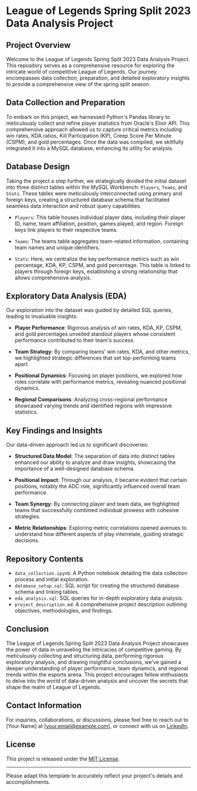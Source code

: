 # League of Legends Spring Split 2023 Data Analysis Project

## Project Overview

Welcome to the League of Legends Spring Split 2023 Data Analysis Project. This repository serves as a comprehensive resource for exploring the intricate world of competitive League of Legends. Our journey encompasses data collection, preparation, and detailed exploratory insights to provide a comprehensive view of the spring split season.

## Data Collection and Preparation

To embark on this project, we harnessed Python's Pandas library to meticulously collect and refine player statistics from Oracle's Elixir API. This comprehensive approach allowed us to capture critical metrics including win rates, KDA ratios, Kill Participation (KP), Creep Score Per Minute (CSPM), and gold percentages. Once the data was compiled, we skillfully integrated it into a MySQL database, enhancing its utility for analysis.

## Database Design

Taking the project a step further, we strategically divided the initial dataset into three distinct tables within the MySQL Workbench: `Players`, `Teams`, and `Stats`. These tables were meticulously interconnected using primary and foreign keys, creating a structured database schema that facilitated seamless data interaction and robust query capabilities.

- `Players`: This table houses individual player data, including their player ID, name, team affiliation, position, games played, and region. Foreign keys link players to their respective teams.

- `Teams`: The teams table aggregates team-related information, containing team names and unique identifiers.

- `Stats`: Here, we centralize the key performance metrics such as win percentage, KDA, KP, CSPM, and gold percentage. This table is linked to players through foreign keys, establishing a strong relationship that allows comprehensive analysis.

## Exploratory Data Analysis (EDA)

Our exploration into the dataset was guided by detailed SQL queries, leading to invaluable insights:

- **Player Performance**: Rigorous analysis of win rates, KDA, KP, CSPM, and gold percentages unveiled standout players whose consistent performance contributed to their team's success.

- **Team Strategy**: By comparing teams' win rates, KDA, and other metrics, we highlighted strategic differences that set top-performing teams apart.

- **Positional Dynamics**: Focusing on player positions, we explored how roles correlate with performance metrics, revealing nuanced positional dynamics.

- **Regional Comparisons**: Analyzing cross-regional performance showcased varying trends and identified regions with impressive statistics.

## Key Findings and Insights

Our data-driven approach led us to significant discoveries:

- **Structured Data Model**: The separation of data into distinct tables enhanced our ability to analyze and draw insights, showcasing the importance of a well-designed database schema.

- **Positional Impact**: Through our analysis, it became evident that certain positions, notably the ADC role, significantly influenced overall team performance.

- **Team Synergy**: By connecting player and team data, we highlighted teams that successfully combined individual prowess with cohesive strategies.

- **Metric Relationships**: Exploring metric correlations opened avenues to understand how different aspects of play interrelate, guiding strategic decisions.

## Repository Contents

- `data_collection.ipynb`: A Python notebook detailing the data collection process and initial exploration.
- `database_setup.sql`: SQL script for creating the structured database schema and linking tables.
- `eda_analysis.sql`: SQL queries for in-depth exploratory data analysis.
- `project_description.md`: A comprehensive project description outlining objectives, methodologies, and findings.

## Conclusion

The League of Legends Spring Split 2023 Data Analysis Project showcases the power of data in unraveling the intricacies of competitive gaming. By meticulously collecting and structuring data, performing rigorous exploratory analysis, and drawing insightful conclusions, we've gained a deeper understanding of player performance, team dynamics, and regional trends within the esports arena. This project encourages fellow enthusiasts to delve into the world of data-driven analysis and uncover the secrets that shape the realm of League of Legends.

## Contact Information

For inquiries, collaborations, or discussions, please feel free to reach out to [Your Name] at [your.email@example.com], or connect with us on [LinkedIn](https://www.linkedin.com/in/yourname).

## License

This project is released under the [MIT License](LICENSE).

---

Please adapt this template to accurately reflect your project's details and accomplishments.
